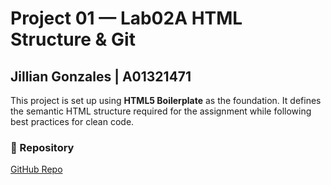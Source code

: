 # Project 01 — Lab02A HTML Structure & Git

## Jillian Gonzales | A01321471

This project is set up using **HTML5 Boilerplate** as the foundation. It defines the semantic HTML structure required for the assignment while following best practices for clean code.

### 🔗 Repository
[GitHub Repo](https://github.com/jellygz/Project01-Lab02)